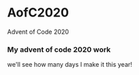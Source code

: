 # AofC2020
Advent of Code 2020

### My advent of code 2020 work

we'll see how many days I make it this year!
